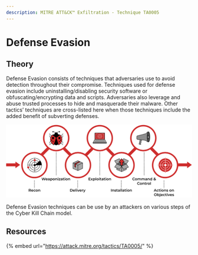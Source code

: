 ```yaml
---
description: MITRE ATT&CK™ Exfiltration - Technique TA0005
---
```


# Defense Evasion 

## Theory

Defense Evasion consists of techniques that adversaries use to avoid detection throughout their compromise. Techniques used for defense evasion include uninstalling/disabling security software or obfuscating/encrypting data and scripts. Adversaries also leverage and abuse trusted processes to hide and masquerade their malware. Other tactics’ techniques are cross-listed here when those techniques include the added benefit of subverting defenses. 

![](../../.gitbook/assets/weaponization.png)

Defense Evasion techniques can be use by an attackers on various steps of the Cyber Kill Chain model.

## Resources

{% embed url="https://attack.mitre.org/tactics/TA0005/" %}